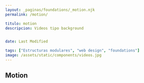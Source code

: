 ```yaml
---
layout: _paginas/foundations/_motion.njk
permalink: /motion/

titulo: motion
descripcion: Videos tipo background


date: Last Modified

tags: ["Estructuras modulares", "web design", "foundations"]
image: /assets/static/components/videos.jpg
---
```


## Motion
